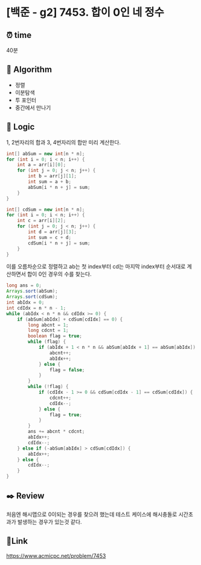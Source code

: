 # [백준 - g2] 7453. 합이 0인 네 정수

## ⏰ **time**

40분

## :pushpin: **Algorithm**

- 정렬
- 이분탐색
- 투 포인터
- 중간에서 만나기

## :round_pushpin: **Logic**

1, 2번자리의 합과 3, 4번자리의 합만 미리 계산한다.

```java
int[] abSum = new int[n * n];
for (int i = 0; i < n; i++) {
	int a = arr[i][0];
	for (int j = 0; j < n; j++) {
		int b = arr[j][1];
		int sum = a + b;
		abSum[i * n + j] = sum;
	}
}

int[] cdSum = new int[n * n];
for (int i = 0; i < n; i++) {
	int c = arr[i][2];
	for (int j = 0; j < n; j++) {
		int d = arr[j][3];
		int sum = c + d;
		cdSum[i * n + j] = sum;
	}
}
```

이를 오름차순으로 정렬하고 ab는 첫 index부터 cd는 마지막 index부터 순서대로 계산하면서 합이 0인 경우의 수를 찾는다.

```java
long ans = 0;
Arrays.sort(abSum);
Arrays.sort(cdSum);
int abIdx = 0;
int cdIdx = n * n - 1;
while (abIdx < n * n && cdIdx >= 0) {
	if (abSum[abIdx] + cdSum[cdIdx] == 0) {
		long abcnt = 1;
		long cdcnt = 1;
		boolean flag = true;
		while (flag) {
			if (abIdx + 1 < n * n && abSum[abIdx + 1] == abSum[abIdx]) {
				abcnt++;
				abIdx++;
			} else {
				flag = false;
			}
		}
		while (!flag) {
			if (cdIdx - 1 >= 0 && cdSum[cdIdx - 1] == cdSum[cdIdx]) {
				cdcnt++;
				cdIdx--;
			} else {
				flag = true;
			}
		}
		ans += abcnt * cdcnt;
		abIdx++;
		cdIdx--;
	} else if (-abSum[abIdx] > cdSum[cdIdx]) {
		abIdx++;
	} else {
		cdIdx--;
	}
}
```

## :black_nib: **Review**

처음엔 해시맵으로 0이되는 경우를 찾으려 했는데 테스트 케이스에 해시충돌로 시간초과가 발생하는 경우가 있는것 같다.

## 📡**Link**

https://www.acmicpc.net/problem/7453
